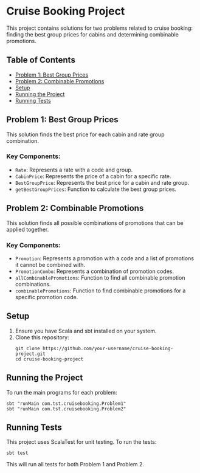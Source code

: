 # Cruise Booking Project

This project contains solutions for two problems related to cruise booking: finding the best group prices for cabins and determining combinable promotions.

## Table of Contents

- [Problem 1: Best Group Prices](#problem-1-best-group-prices)
- [Problem 2: Combinable Promotions](#problem-2-combinable-promotions)
- [Setup](#setup)
- [Running the Project](#running-the-project)
- [Running Tests](#running-tests)

## Problem 1: Best Group Prices

This solution finds the best price for each cabin and rate group combination.

### Key Components:

- `Rate`: Represents a rate with a code and group.
- `CabinPrice`: Represents the price of a cabin for a specific rate.
- `BestGroupPrice`: Represents the best price for a cabin and rate group.
- `getBestGroupPrices`: Function to calculate the best group prices.

## Problem 2: Combinable Promotions

This solution finds all possible combinations of promotions that can be applied together.

### Key Components:

- `Promotion`: Represents a promotion with a code and a list of promotions it cannot be combined with.
- `PromotionCombo`: Represents a combination of promotion codes.
- `allCombinablePromotions`: Function to find all combinable promotion combinations.
- `combinablePromotions`: Function to find combinable promotions for a specific promotion code.

## Setup

1. Ensure you have Scala and sbt installed on your system.
2. Clone this repository:
   ```
   git clone https://github.com/your-username/cruise-booking-project.git
   cd cruise-booking-project
   ```

## Running the Project

To run the main programs for each problem:

```
sbt "runMain com.tst.cruisebooking.Problem1"
sbt "runMain com.tst.cruisebooking.Problem2"
```

## Running Tests

This project uses ScalaTest for unit testing. To run the tests:

```
sbt test
```

This will run all tests for both Problem 1 and Problem 2.
